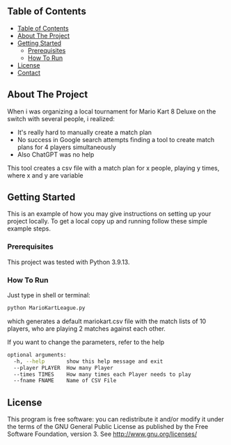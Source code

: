 ## Table of Contents

- [Table of Contents](#table-of-contents)
- [About The Project](#about-the-project)
- [Getting Started](#getting-started)
  - [Prerequisites](#prerequisites)
  - [How To Run](#how-to-run)
- [License](#license)
- [Contact](#contact)

## About The Project

When i was organizing a local tournament for Mario Kart 8 Deluxe on the switch with several people,
i realized:

- It's really hard to manually create a match plan
- No success in Google search attempts finding a tool to create match plans for 4 players simultaneously
- Also ChatGPT was no help

This tool creates a csv file with a match plan for x people, playing y times, where x and y are variable

## Getting Started

This is an example of how you may give instructions on setting up your project locally.
To get a local copy up and running follow these simple example steps.

### Prerequisites

This project was tested with Python 3.9.13.

### How To Run

Just type in shell or terminal:
```sh
python MarioKartLeague.py
```
which generates a default mariokart.csv file with the match lists of 10 players, who are playing 2
matches against each other.

If you want to change the parameters, refer to the help
```sh
optional arguments:
  -h, --help       show this help message and exit
  --player PLAYER  How many Player
  --times TIMES    How many times each Player needs to play
  --fname FNAME    Name of CSV File
```

## License

This program is free software: you can redistribute it and/or modify it under the terms of the
GNU General Public License as published by the Free Software Foundation, version 3. See
<http://www.gnu.org/licenses/>
